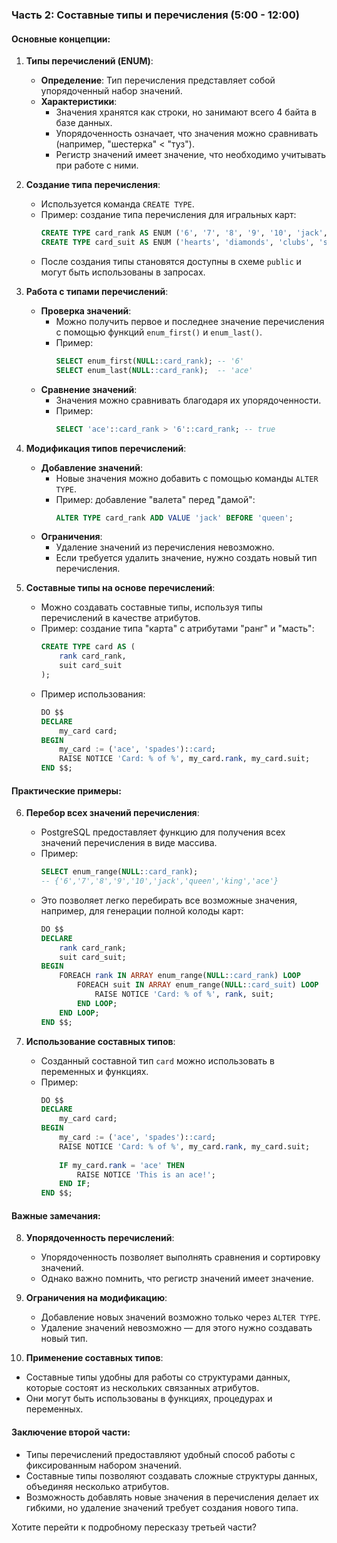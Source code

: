 ### Часть 2: Составные типы и перечисления (5:00 - 12:00)

#### Основные концепции:

1. **Типы перечислений (ENUM)**:
   - **Определение**: Тип перечисления представляет собой упорядоченный набор значений.
   - **Характеристики**:
     - Значения хранятся как строки, но занимают всего 4 байта в базе данных.
     - Упорядоченность означает, что значения можно сравнивать (например, "шестерка" < "туз").
     - Регистр значений имеет значение, что необходимо учитывать при работе с ними.

2. **Создание типа перечисления**:
   - Используется команда `CREATE TYPE`.
   - Пример: создание типа перечисления для игральных карт:
     ```sql
     CREATE TYPE card_rank AS ENUM ('6', '7', '8', '9', '10', 'jack', 'queen', 'king', 'ace');
     CREATE TYPE card_suit AS ENUM ('hearts', 'diamonds', 'clubs', 'spades');
     ```
   - После создания типы становятся доступны в схеме `public` и могут быть использованы в запросах.

3. **Работа с типами перечислений**:
   - **Проверка значений**:
     - Можно получить первое и последнее значение перечисления с помощью функций `enum_first()` и `enum_last()`.
     - Пример:
       ```sql
       SELECT enum_first(NULL::card_rank); -- '6'
       SELECT enum_last(NULL::card_rank);  -- 'ace'
       ```
   - **Сравнение значений**:
     - Значения можно сравнивать благодаря их упорядоченности.
     - Пример:
       ```sql
       SELECT 'ace'::card_rank > '6'::card_rank; -- true
       ```

4. **Модификация типов перечислений**:
   - **Добавление значений**:
     - Новые значения можно добавить с помощью команды `ALTER TYPE`.
     - Пример: добавление "валета" перед "дамой":
       ```sql
       ALTER TYPE card_rank ADD VALUE 'jack' BEFORE 'queen';
       ```
   - **Ограничения**:
     - Удаление значений из перечисления невозможно.
     - Если требуется удалить значение, нужно создать новый тип перечисления.

5. **Составные типы на основе перечислений**:
   - Можно создавать составные типы, используя типы перечислений в качестве атрибутов.
   - Пример: создание типа "карта" с атрибутами "ранг" и "масть":
     ```sql
     CREATE TYPE card AS (
         rank card_rank,
         suit card_suit
     );
     ```
   - Пример использования:
     ```sql
     DO $$
     DECLARE
         my_card card;
     BEGIN
         my_card := ('ace', 'spades')::card;
         RAISE NOTICE 'Card: % of %', my_card.rank, my_card.suit;
     END $$;
     ```

#### Практические примеры:

6. **Перебор всех значений перечисления**:
   - PostgreSQL предоставляет функцию для получения всех значений перечисления в виде массива.
   - Пример:
     ```sql
     SELECT enum_range(NULL::card_rank);
     -- {'6','7','8','9','10','jack','queen','king','ace'}
     ```
   - Это позволяет легко перебирать все возможные значения, например, для генерации полной колоды карт:
     ```sql
     DO $$
     DECLARE
         rank card_rank;
         suit card_suit;
     BEGIN
         FOREACH rank IN ARRAY enum_range(NULL::card_rank) LOOP
             FOREACH suit IN ARRAY enum_range(NULL::card_suit) LOOP
                 RAISE NOTICE 'Card: % of %', rank, suit;
             END LOOP;
         END LOOP;
     END $$;
     ```

7. **Использование составных типов**:
   - Созданный составной тип `card` можно использовать в переменных и функциях.
   - Пример:
     ```sql
     DO $$
     DECLARE
         my_card card;
     BEGIN
         my_card := ('ace', 'spades')::card;
         RAISE NOTICE 'Card: % of %', my_card.rank, my_card.suit;
         
         IF my_card.rank = 'ace' THEN
             RAISE NOTICE 'This is an ace!';
         END IF;
     END $$;
     ```

#### Важные замечания:

8. **Упорядоченность перечислений**:
   - Упорядоченность позволяет выполнять сравнения и сортировку значений.
   - Однако важно помнить, что регистр значений имеет значение.

9. **Ограничения на модификацию**:
   - Добавление новых значений возможно только через `ALTER TYPE`.
   - Удаление значений невозможно — для этого нужно создавать новый тип.

10. **Применение составных типов**:
   - Составные типы удобны для работы со структурами данных, которые состоят из нескольких связанных атрибутов.
   - Они могут быть использованы в функциях, процедурах и переменных.

#### Заключение второй части:
- Типы перечислений предоставляют удобный способ работы с фиксированным набором значений.
- Составные типы позволяют создавать сложные структуры данных, объединяя несколько атрибутов.
- Возможность добавлять новые значения в перечисления делает их гибкими, но удаление значений требует создания нового типа.

Хотите перейти к подробному пересказу третьей части?